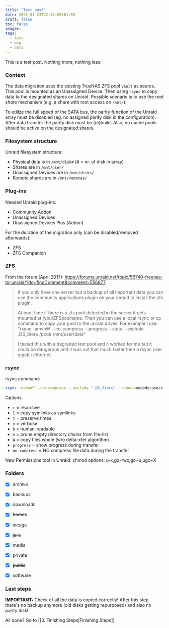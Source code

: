 ```yaml
---
title: "Test post"
date: 2022-01-23T22:43:08+01:00
draft: false
toc: false
images:
tags:
  - test
  - wip
  - data
---
```

This is a test post. Nothing more, nothing less.

### Context
The data migration uses the existing TrueNAS ZFS pool `vault` as source. This pool is mounted as an Unassigned Device. Then using `rsync` to copy data to the designated shares on Unraid. Possible scenario is to use the *root share* mechanism (e.g. a share with root access on ``/mnt/``).

To utilize the full speed of the SATA bus, the parity function of the Unraid array must be disabled (eg. no assigned parity disk in the configuration). After data transfer the parity disk must be (re)build. Also, no cache pools should be active on the designated shares.

### Filesystem structure
Unraid filesystem structure:
- Physical data is in `/mnt/disk#` (\# = nr. of disk in array)
- Shares are in `/mnt/user/`
- Unassigned Devices are in `/mnt/disks/`
- Remote shares are in `/mnt/remotes/`


### Plug-ins
Needed Unraid plug-ins:
- Community Addon
- Unassigned Devices
- Unassigned Devices Plus (Addon)

For the duration of the migration only (can be disabled/removed afterwards):
- ZFS
- ZFS Companion



### ZFS
From the forum (April 2017): https://forums.unraid.net/topic/56740-freenas-to-unraid/?do=findComment&comment=556877

> If you only have one server but a backup of all important data you can use the community applications plugin on your unraid to install the zfs plugin. 
> 
> At boot time if there is a zfs pool detected in the server it gets mounted at /yourZFSpoolname. Then you can use a local rsync or cp command to copy your pool to the unraid drives. For example I use: "rsync -amvhW --no-compress --progress --stats --exclude .DS_Store /pool/ /mnt/user/data"
> 
> I tested this with a degraded test pool and it worked for me but it could be dangerous and it was not that much faster then a rsync over gigabit ethernet.

### rsync

rsync command:
```bash
rsync -avhmWP --no-compress --exclude ".DS_Store" --chown=nobody:users /vault/<folder>/* /mnt/user/<share>
```


Options:
- `r` = recursive
- `l` = copy symlinks as symlinks
- `t` = preserve times
- `v` = verbose
- `h` = human-readable
- `m` = prune empty directory chains from file-list
- `W` = copy files whole (w/o delta-xfer algorithm)
- `progress` = show progress during transfer
- `no-compress` = NO compress file data during the transfer


New Permissions tool in Unraid: 
chmod options: u-x,go-rwx,go+u,ugo+X

### Folders
- [x] archive
- [x] backups
- [x] downloads
- [x] ~~homes~~
- [x] iocage
- [x] ~~jails~~
- [x] media
- [x] private
- [x] ~~public~~
- [x] software

  



### Last steps
**IMPORTANT:** Check of all the data is copied correctly! After this step there's no backup anymore (old disks getting repurposed) and also no parity disk!

All done? Go to [[3. Finishing Steps|Finishing Steps]].
